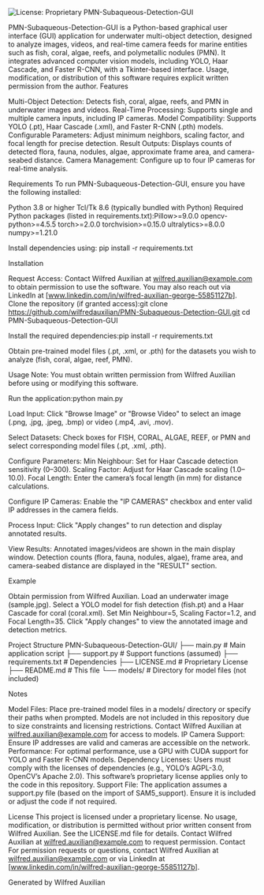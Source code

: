![License: Proprietary](https://img.shields.io/badge/License-Proprietary-red.svg)
PMN-Subaqueous-Detection-GUI

PMN-Subaqueous-Detection-GUI is a Python-based graphical user interface (GUI) application for underwater multi-object detection, designed to analyze images, videos, and real-time camera feeds for marine entities such as fish, coral, algae, reefs, and polymetallic nodules (PMN). It integrates advanced computer vision models, including YOLO, Haar Cascade, and Faster R-CNN, with a Tkinter-based interface. Usage, modification, or distribution of this software requires explicit written permission from the author.
Features

Multi-Object Detection: Detects fish, coral, algae, reefs, and PMN in underwater images and videos.
Real-Time Processing: Supports single and multiple camera inputs, including IP cameras.
Model Compatibility: Supports YOLO (.pt), Haar Cascade (.xml), and Faster R-CNN (.pth) models.
Configurable Parameters: Adjust minimum neighbors, scaling factor, and focal length for precise detection.
Result Outputs: Displays counts of detected flora, fauna, nodules, algae, approximate frame area, and camera-seabed distance.
Camera Management: Configure up to four IP cameras for real-time analysis.

Requirements
To run PMN-Subaqueous-Detection-GUI, ensure you have the following installed:

Python 3.8 or higher
Tcl/Tk 8.6 (typically bundled with Python)
Required Python packages (listed in requirements.txt):Pillow>=9.0.0
opencv-python>=4.5.5
torch>=2.0.0
torchvision>=0.15.0
ultralytics>=8.0.0
numpy>=1.21.0



Install dependencies using:
pip install -r requirements.txt

Installation

Request Access: Contact Wilfred Auxilian at wilfred.auxilian@example.com to obtain permission to use the software. You may also reach out via LinkedIn at [www.linkedin.com/in/wilfred-auxilian-george-55851127b].
Clone the repository (if granted access):git clone https://github.com/wilfredauxilian/PMN-Subaqueous-Detection-GUI.git
cd PMN-Subaqueous-Detection-GUI


Install the required dependencies:pip install -r requirements.txt


Obtain pre-trained model files (.pt, .xml, or .pth) for the datasets you wish to analyze (fish, coral, algae, reef, PMN).

Usage
Note: You must obtain written permission from Wilfred Auxilian before using or modifying this software.

Run the application:python main.py


Load Input:
Click "Browse Image" or "Browse Video" to select an image (.png, .jpg, .jpeg, .bmp) or video (.mp4, .avi, .mov).


Select Datasets:
Check boxes for FISH, CORAL, ALGAE, REEF, or PMN and select corresponding model files (.pt, .xml, .pth).


Configure Parameters:
Min Neighbour: Set for Haar Cascade detection sensitivity (0–300).
Scaling Factor: Adjust for Haar Cascade scaling (1.0–10.0).
Focal Length: Enter the camera’s focal length (in mm) for distance calculations.


Configure IP Cameras:
Enable the "IP CAMERAS" checkbox and enter valid IP addresses in the camera fields.


Process Input:
Click "Apply changes" to run detection and display annotated results.


View Results:
Annotated images/videos are shown in the main display window.
Detection counts (flora, fauna, nodules, algae), frame area, and camera-seabed distance are displayed in the "RESULT" section.



Example

Obtain permission from Wilfred Auxilian.
Load an underwater image (sample.jpg).
Select a YOLO model for fish detection (fish.pt) and a Haar Cascade for coral (coral.xml).
Set Min Neighbour=5, Scaling Factor=1.2, and Focal Length=35.
Click "Apply changes" to view the annotated image and detection metrics.

Project Structure
PMN-Subaqueous-Detection-GUI/
├── main.py              # Main application script
├── support.py           # Support functions (assumed)
├── requirements.txt     # Dependencies
├── LICENSE.md           # Proprietary License
├── README.md            # This file
└── models/              # Directory for model files (not included)

Notes

Model Files: Place pre-trained model files in a models/ directory or specify their paths when prompted. Models are not included in this repository due to size constraints and licensing restrictions. Contact Wilfred Auxilian at wilfred.auxilian@example.com for access to models.
IP Camera Support: Ensure IP addresses are valid and cameras are accessible on the network.
Performance: For optimal performance, use a GPU with CUDA support for YOLO and Faster R-CNN models.
Dependency Licenses: Users must comply with the licenses of dependencies (e.g., YOLO’s AGPL-3.0, OpenCV’s Apache 2.0). This software’s proprietary license applies only to the code in this repository.
Support File: The application assumes a support.py file (based on the import of SAM5_support). Ensure it is included or adjust the code if not required.

License
This project is licensed under a proprietary license. No usage, modification, or distribution is permitted without prior written consent from Wilfred Auxilian. See the LICENSE.md file for details. Contact Wilfred Auxilian at wilfred.auxilian@example.com to request permission.
Contact
For permission requests or questions, contact Wilfred Auxilian at wilfred.auxilian@example.com or via LinkedIn at [www.linkedin.com/in/wilfred-auxilian-george-55851127b].

Generated by Wilfred Auxilian
